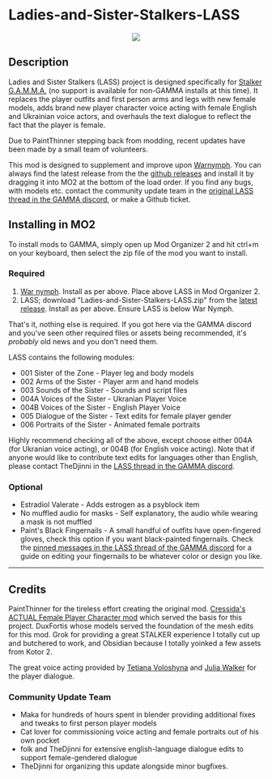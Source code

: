 # Ladies-and-Sister-Stalkers-LASS
<p align="center">
  <img src="https://github-production-user-asset-6210df.s3.amazonaws.com/134613305/281737040-585617d5-29ef-4f9c-a64b-93f3033f83c0.png">
</p>

## Description

Ladies and Sister Stalkers (LASS) project is designed specifically for [Stalker G.A.M.M.A.](https://discord.gg/8vpwpfdBUc) (no support is available for non-GAMMA installs at this time). It replaces the player outfits and first person arms and legs with new female models, adds brand new player character voice acting with female English and Ukrainian voice actors, and overhauls the text dialogue to reflect the fact that the player is female.

Due to PaintThinner stepping back from modding, recent updates have been made by a small team of volunteers.

This mod is designed to supplement and improve upon [Warnymph](https://www.moddb.com/mods/stalker-anomaly/addons/war-nymph). You can always find the latest release from the the [github releases](https://github.com/Paint-Thinner/Ladies-and-Sister-Stalkers-LASS/releases) and install it by dragging it into MO2 at the bottom of the load order. If you find any bugs, with models etc. contact the community update team in the [original LASS thread in the GAMMA discord](https://discord.com/channels/912320241713958912/1112579306309292072/1112579306309292072), or make a Github ticket.

## Installing in MO2

To install mods to GAMMA, simply open up Mod Organizer 2 and hit ctrl+m on your keyboard, then select the zip file of the mod you want to install.

### Required

<ol><li><a href="https://www.moddb.com/mods/stalker-anomaly/addons/war-nymph">War nymph</a>. Install as per above. Place above LASS in Mod Organizer 2.</li>
<li>LASS; download "Ladies-and-Sister-Stalkers-LASS.zip" from the <a href="https://github.com/TheDjinni/Ladies-and-Sister-Stalkers-LASS/releases">latest release</a>. Install as per above. Ensure LASS is below War Nymph.</li></ol>

That's it, nothing else is required. If you got here via the GAMMA discord and you've seen other required files or assets being recommended, it's <i>probably</i> old news and you don't need them.

LASS contains the following modules:

<ul><li>001 Sister of the Zone - Player leg and body models</li><li>002 Arms of the Sister - Player arm and hand models</li><li>003 Sounds of the Sister - Sounds and script files</li><li>004A Voices of the Sister - Ukranian Player Voice</li><li>004B Voices of the Sister - English Player Voice</li><li>005 Dialogue of the Sister - Text edits for female player gender</li><li>006 Portraits of the Sister - Animated female portraits</li></ul>

Highly recommend checking all of the above, except choose either 004A (for Ukranian voice acting), or 004B (for English voice acting). Note that if anyone would like to contribute text edits for languages other than English, please contact TheDjinni in the [LASS thread in the GAMMA discord](https://discord.com/channels/912320241713958912/1112579306309292072/1112579306309292072).

### Optional

<ul><li>Estradiol Valerate - Adds estrogen as a psyblock item</li><li>No muffled audio for masks - Self explanatory, the audio while wearing a mask is not muffled</li><li>Paint's Black Fingernails - A small handful of outfits have open-fingered gloves, check this option if you want black-painted fingernails. Check the <a href="https://discord.com/channels/912320241713958912/1112579306309292072/1210386464769183775">pinned messages in the LASS thread of the GAMMA discord</a> for a guide on editing your fingernails to be whatever color or design you like.</li></ul>

--- --- ---
## Credits

PaintThinner for the tireless effort creating the original mod. [Cressida's ACTUAL Female Player Character mod](https://github.com/CressidaIlliana/jubilant-octo-garbanzo) which served the basis for this project. DuxFortis whose models served the foundation of the mesh edits for this mod. Grok for providing a great STALKER experience I totally cut up and butchered to work, and Obsidian because I totally yoinked a few assets from Kotor 2.

The great voice acting provided by [Tetiana Voloshyna](https://voice123.com/voice-actor/tetjanavoloshina1996) and [Julia Walker](https://www.voplanet.com/julia-walker) for the player dialogue. 

### Community Update Team

<ul><li>Maka for hundreds of hours spent in blender providing additional fixes and tweaks to first person player models</li><li>Cat lover for commissioning voice acting and female portraits out of his own pocket</li><li>folk and TheDjinni for extensive english-language dialogue edits to support female-gendered dialogue</li><li>TheDjinni for organizing this update alongside minor bugfixes.</li></ul>
